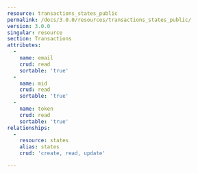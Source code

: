```yaml
---
resource: transactions_states_public
permalink: /docs/3.0.0/resources/transactions_states_public/
version: 3.0.0
singular: resource
section: Transactions
attributes:
  -
    name: email
    crud: read
    sortable: 'true'
  -
    name: mid
    crud: read
    sortable: 'true'
  -
    name: token
    crud: read
    sortable: 'true'
relationships:
  -
    resource: states
    alias: states
    crud: 'create, read, update'

---
```

